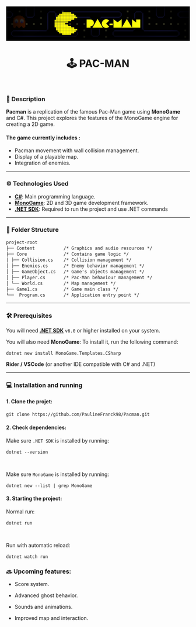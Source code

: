 ![](/banner-pacman.png)

<h1 align="center">🕹️ PAC-MAN</h1>

<br/>

### 📃 Description

__Pacman__ is a replication of the famous Pac-Man game using __MonoGame__ and C#. This project explores the features of the MonoGame engine for creating a 2D game.

#### The game currently includes :

* Pacman movement with wall collision management.
* Display of a playable map.
* Integration of enemies.
  
---

### ⚙️ Technologies Used

* __[C#](https://learn.microsoft.com/fr-fr/dotnet/csharp/)__:  Main programming language.
* __[MonoGame](https://monogame.net/)__: 2D and 3D game development framework.
* __[.NET SDK](https://dotnet.microsoft.com/en-us/)__:  Required to run the project and use .NET commands

---

### 📁 Folder Structure
```
project-root
├── Content           /* Graphics and audio resources */
├── Core              /* Contains game logic */
│ ├── Collision.cs    /* Collision management */
│ ├── Enemies.cs      /* Enemy behavior management */
│ ├── GameObject.cs   /* Game's objects management */
│ ├── Player.cs       /* Pac-Man behaviour management */
│ └── World.cs        /* Map management */
├── Game1.cs          /* Game main class */
└──  Program.cs       /* Application entry point */
```
---

### 🛠️ Prerequisites

You will need  __[.NET SDK](https://dotnet.microsoft.com/en-us/)__  `v6.0` or higher installed on your system.

You will also need __MonoGame__: To install it, run the following command:  
```
dotnet new install MonoGame.Templates.CSharp
```
__Rider / VSCode__ (or another IDE compatible with C# and .NET)

---

### 💻 Installation and running


#### 1. __Clone the projet:__
   
```
git clone https://github.com/PaulineFranck98/Pacman.git
```


#### 2. __Check dependencies:__

Make sure `.NET SDK` is installed by running:
```
dotnet --version
```

<br/>

Make sure `MonoGame` is installed by running:
```
dotnet new --list | grep MonoGame
```

#### 3. __Starting the project:__

Normal run: 
```
dotnet run
```
<br/>

Run with automatic reload: 
```
dotnet watch run
```

### 🔜 Upcoming features:

* Score system.

* Advanced ghost behavior.

* Sounds and animations.

* Improved map and interaction.


